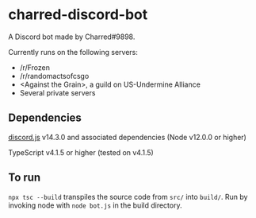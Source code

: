 # charred-discord-bot

A Discord bot made by Charred#9898.

Currently runs on the following servers:

* /r/Frozen
* /r/randomactsofcsgo
* \<Against the Grain\>, a guild on US-Undermine Alliance
* Several private servers

## Dependencies

[discord.js](https://www.npmjs.com/package/discord.js) v14.3.0 and associated dependencies (Node v12.0.0 or higher)

TypeScript v4.1.5 or higher (tested on v4.1.5) 

## To run

`npx tsc --build` transpiles the source code from `src/` into `build/`. Run by invoking node with `node bot.js` in the build directory. 
